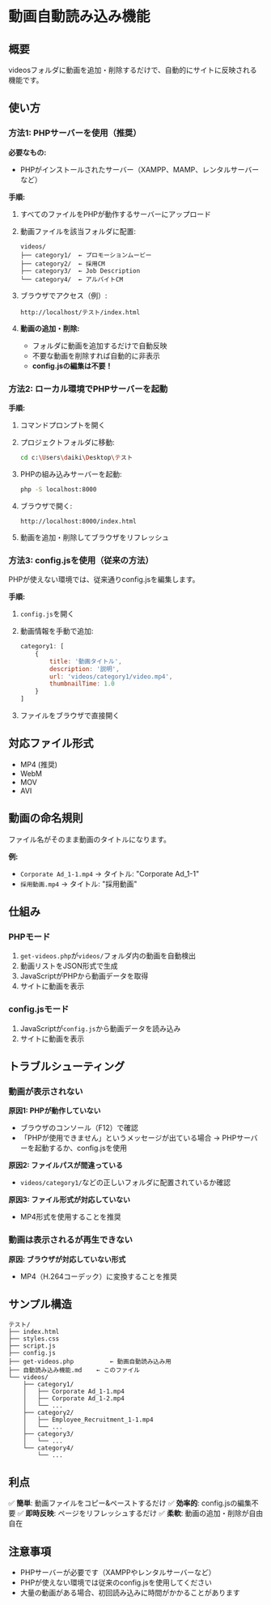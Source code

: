 # 動画自動読み込み機能

## 概要
videosフォルダに動画を追加・削除するだけで、自動的にサイトに反映される機能です。

## 使い方

### 方法1: PHPサーバーを使用（推奨）

**必要なもの:**
- PHPがインストールされたサーバー（XAMPP、MAMP、レンタルサーバーなど）

**手順:**

1. すべてのファイルをPHPが動作するサーバーにアップロード

2. 動画ファイルを該当フォルダに配置:
   ```
   videos/
   ├── category1/  ← プロモーションムービー
   ├── category2/  ← 採用CM
   ├── category3/  ← Job Description
   └── category4/  ← アルバイトCM
   ```

3. ブラウザでアクセス（例）:
   ```
   http://localhost/テスト/index.html
   ```

4. **動画の追加・削除:**
   - フォルダに動画を追加するだけで自動反映
   - 不要な動画を削除すれば自動的に非表示
   - **config.jsの編集は不要！**

### 方法2: ローカル環境でPHPサーバーを起動

**手順:**

1. コマンドプロンプトを開く

2. プロジェクトフォルダに移動:
   ```bash
   cd c:\Users\daiki\Desktop\テスト
   ```

3. PHPの組み込みサーバーを起動:
   ```bash
   php -S localhost:8000
   ```

4. ブラウザで開く:
   ```
   http://localhost:8000/index.html
   ```

5. 動画を追加・削除してブラウザをリフレッシュ

### 方法3: config.jsを使用（従来の方法）

PHPが使えない環境では、従来通りconfig.jsを編集します。

**手順:**

1. `config.js`を開く

2. 動画情報を手動で追加:
   ```javascript
   category1: [
       {
           title: '動画タイトル',
           description: '説明',
           url: 'videos/category1/video.mp4',
           thumbnailTime: 1.0
       }
   ]
   ```

3. ファイルをブラウザで直接開く

## 対応ファイル形式

- MP4 (推奨)
- WebM
- MOV
- AVI

## 動画の命名規則

ファイル名がそのまま動画のタイトルになります。

**例:**
- `Corporate Ad_1-1.mp4` → タイトル: "Corporate Ad_1-1"
- `採用動画.mp4` → タイトル: "採用動画"

## 仕組み

### PHPモード
1. `get-videos.php`が`videos/`フォルダ内の動画を自動検出
2. 動画リストをJSON形式で生成
3. JavaScriptがPHPから動画データを取得
4. サイトに動画を表示

### config.jsモード
1. JavaScriptが`config.js`から動画データを読み込み
2. サイトに動画を表示

## トラブルシューティング

### 動画が表示されない

**原因1: PHPが動作していない**
- ブラウザのコンソール（F12）で確認
- 「PHPが使用できません」というメッセージが出ている場合
  → PHPサーバーを起動するか、config.jsを使用

**原因2: ファイルパスが間違っている**
- `videos/category1/`などの正しいフォルダに配置されているか確認

**原因3: ファイル形式が対応していない**
- MP4形式を使用することを推奨

### 動画は表示されるが再生できない

**原因: ブラウザが対応していない形式**
- MP4（H.264コーデック）に変換することを推奨

## サンプル構造

```
テスト/
├── index.html
├── styles.css
├── script.js
├── config.js
├── get-videos.php          ← 動画自動読み込み用
├── 自動読み込み機能.md    ← このファイル
└── videos/
    ├── category1/
    │   ├── Corporate Ad_1-1.mp4
    │   ├── Corporate Ad_1-2.mp4
    │   └── ...
    ├── category2/
    │   ├── Employee_Recruitment_1-1.mp4
    │   └── ...
    ├── category3/
    │   └── ...
    └── category4/
        └── ...
```

## 利点

✅ **簡単**: 動画ファイルをコピー&ペーストするだけ
✅ **効率的**: config.jsの編集不要
✅ **即時反映**: ページをリフレッシュするだけ
✅ **柔軟**: 動画の追加・削除が自由自在

## 注意事項

- PHPサーバーが必要です（XAMPPやレンタルサーバーなど）
- PHPが使えない環境では従来のconfig.jsを使用してください
- 大量の動画がある場合、初回読み込みに時間がかかることがあります
